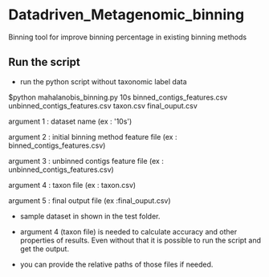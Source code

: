 # Datadriven_Metagenomic_binning
Binning tool for improve binning percentage in existing binning methods

Run the script
------------

* run the python script without taxonomic label data

$python mahalanobis_binning.py 10s binned_contigs_features.csv unbinned_contigs_features.csv taxon.csv final_ouput.csv



argument 1 : dataset name (ex : '10s')

argument 2 : initial binning method feature file (ex : binned_contigs_features.csv)

argument 3 : unbinned contigs feature file (ex : unbinned_contigs_features.csv)

argument 4 : taxon file (ex : taxon.csv)

argument 5 : final output file (ex :final_ouput.csv)



* sample dataset in shown in the test folder.

* argument 4 (taxon file) is needed to calculate accuracy and other properties of results. Even without that it is possible to run the script and get the output.

* you can provide the relative paths of those files if needed.
